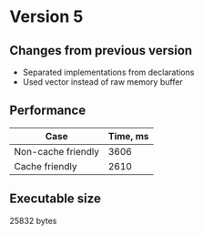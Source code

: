 # Version 5

## Changes from previous version 

* Separated implementations from declarations
* Used vector instead of raw memory buffer

## Performance 

| Case | Time, ms |
|----|---|
| Non-cache friendly | 3606 |
| Cache friendly | 2610 |

## Executable size

25832 bytes
